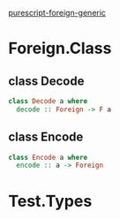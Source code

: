 [purescript-foreign-generic](https://github.com/paf31/purescript-foreign-generic)

# Foreign.Class

## class Decode
```purescript
class Decode a where
  decode :: Foreign -> F a
```

## class Encode
```purescript
class Encode a where
  encode :: a -> Foreign
```

# Test.Types
